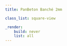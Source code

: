 ```yaml
---
title: PanBeton Banché 2mm

class_list: square-view

_render:
    build: never
    list: all
---
```


